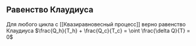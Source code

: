 
## Равенство Клаудиуса
Для любого цикла с [[Квазиравновесный процесс]] верно равенство Клаудиуса
$\frac{Q_h}{T_h} + \frac{Q_c}{T_c} = \oint \frac{\delta Q}{T} = 0$